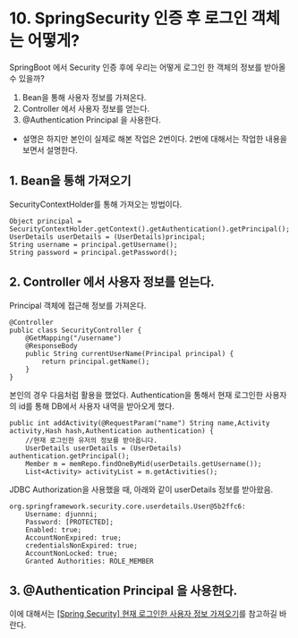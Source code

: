 # 10. SpringSecurity 인증 후 로그인 객체는 어떻게? 

SpringBoot 에서 Security 인증 후에 우리는 어떻게 로그인 한 객체의 정보를 받아올 수 있을까?

1. Bean을 통해 사용자 정보를 가져온다.
2. Controller 에서 사용자 정보를 얻는다.
3. @Authentication Principal 을 사용한다.

* 설명은 하지만 본인이 실제로 해본 작업은 2번이다. 2번에 대해서는 작업한 내용을 보면서 설명한다.

## 1. Bean을 통해 가져오기
SecurityContextHolder를 통해 가져오는 방법이다.
~~~
Object principal = SecurityContextHolder.getContext().getAuthentication().getPrincipal(); 
UserDetails userDetails = (UserDetails)principal; 
String username = principal.getUsername(); 
String password = principal.getPassword();
~~~

## 2. Controller 에서 사용자 정보를 얻는다.
Principal 객체에 접근해 정보를 가져온다.
~~~
@Controller 
public class SecurityController { 
    @GetMapping("/username") 
    @ResponseBody 
    public String currentUserName(Principal principal) { 
        return principal.getName(); 
    } 
}
~~~

본인의 경우 다음처럼 활용을 했었다.
Authentication을 통해서 현재 로그인한 사용자의 id를 통해 DB에서 사용자 내역을 받아오게 했다.
~~~
public int addActivity(@RequestParam("name") String name,Activity activity,Hash hash,Authentication authentication) {
    //현재 로그인한 유저의 정보를 받아옵니다.
    UserDetails userDetails = (UserDetails) authentication.getPrincipal();
    Member m = memRepo.findOneByMid(userDetails.getUsername());
    List<Activity> activityList = m.getActivities();
~~~
JDBC Authorization을 사용했을 때, 아래와 같이 userDetails 정보를 받아왔음.
~~~
org.springframework.security.core.userdetails.User@5b2ffc6: 
    Username: djunnni; 
    Password: [PROTECTED]; 
    Enabled: true; 
    AccountNonExpired: true; 
    credentialsNonExpired: true; 
    AccountNonLocked: true; 
    Granted Authorities: ROLE_MEMBER
~~~

## 3. @Authentication Principal 을 사용한다.

이에 대해서는 [[Spring Security] 현재 로그인한 사용자 정보 가져오기](https://itstory.tk/entry/Spring-Security-%ED%98%84%EC%9E%AC-%EB%A1%9C%EA%B7%B8%EC%9D%B8%ED%95%9C-%EC%82%AC%EC%9A%A9%EC%9E%90-%EC%A0%95%EB%B3%B4-%EA%B0%80%EC%A0%B8%EC%98%A4%EA%B8%B0)를 참고하길 바란다.

